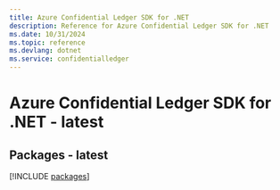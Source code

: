```yaml
---
title: Azure Confidential Ledger SDK for .NET
description: Reference for Azure Confidential Ledger SDK for .NET
ms.date: 10/31/2024
ms.topic: reference
ms.devlang: dotnet
ms.service: confidentialledger
---
```

# Azure Confidential Ledger SDK for .NET - latest
## Packages - latest
[!INCLUDE [packages](confidential-ledger-index.md)]